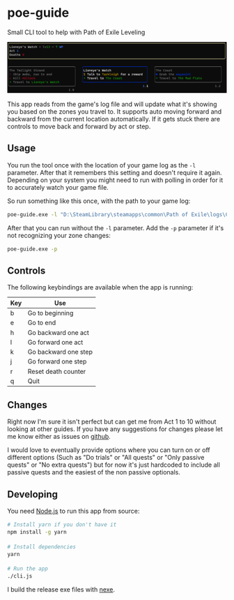 # poe-guide

Small CLI tool to help with Path of Exile Leveling

![Screenshot](screenshot.png "POE Guide Screenshot")

This app reads from the game's log file and will update what it's showing you
based on the zones you travel to. It supports auto moving forward and backward
from the current location automatically. If it gets stuck there are controls
to move back and forward by act or step.

## Usage

You run the tool once with the location of your game log as the `-l` parameter.
After that it remembers this setting and doesn't require it again. Depending on
your system you might need to run with polling in order for it to accurately
watch your game file.

So run something like this once, with the path to your game log:

```sh
poe-guide.exe -l "D:\SteamLibrary\steamapps\common\Path of Exile\logs\Client.txt"
```

After that you can run without the `-l` parameter. Add the `-p` parameter if
it's not recognizing your zone changes:

```sh
poe-guide.exe -p
```

## Controls

The following keybindings are available when the app is running:

| Key | Use |
|-----|-----|
| b | Go to beginning |
| e | Go to end |
| h | Go backward one act |
| l | Go forward one act |
| k | Go backward one step |
| j | Go forward one step |
| r | Reset death counter |
| q | Quit |

## Changes

Right now I'm sure it isn't perfect but can get me from Act 1 to 10 without
looking at other guides. If you have any suggestions for changes please let me
know either as issues on [github](https://github.com/kelsin/poe-guide/issues).

I would love to eventually provide options where you can turn on or off
different options (Such as "Do trials" or "All quests" or "Only passive quests"
or "No extra quests") but for now it's just hardcoded to include all passive
quests and the easiest of the non passive optionals.

## Developing

You need [Node.js](https://nodejs.org/en/) to run this app from source:

```sh
# Install yarn if you don't have it
npm install -g yarn

# Install dependencies
yarn

# Run the app
./cli.js
```

I build the release exe files with [nexe](https://github.com/nexe/nexe).
